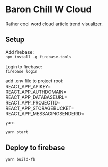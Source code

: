 # Baron Chill W Cloud

Rather cool word cloud article trend visualizer.

## Setup

Add firebase:  
`npm install -g firebase-tools`

Login to firebase:  
`firebase login`

add .env file to project root:  
REACT_APP_APIKEY=  
REACT_APP_AUTHDOMAIN=  
REACT_APP_DATABASEURL=  
REACT_APP_PROJECTID=  
REACT_APP_STORAGEBUCKET=  
REACT_APP_MESSAGINGSENDERID=  

`yarn`

`yarn start`

## Deploy to firebase

`yarn build-fb`

